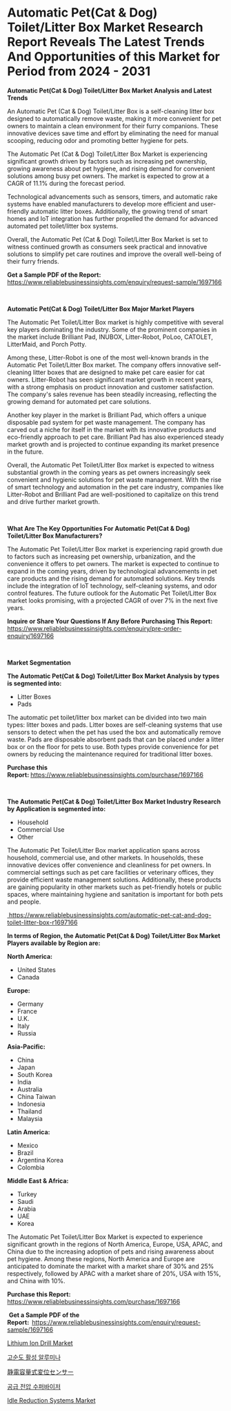 <p><h1>Automatic Pet(Cat & Dog) Toilet/Litter Box Market Research Report Reveals The Latest Trends And Opportunities of this Market for Period from 2024 - 2031</h1></p><p><strong>Automatic Pet(Cat & Dog) Toilet/Litter Box Market Analysis and Latest Trends</strong></p>
<p><p>An Automatic Pet (Cat & Dog) Toilet/Litter Box is a self-cleaning litter box designed to automatically remove waste, making it more convenient for pet owners to maintain a clean environment for their furry companions. These innovative devices save time and effort by eliminating the need for manual scooping, reducing odor and promoting better hygiene for pets.</p><p>The Automatic Pet (Cat & Dog) Toilet/Litter Box Market is experiencing significant growth driven by factors such as increasing pet ownership, growing awareness about pet hygiene, and rising demand for convenient solutions among busy pet owners. The market is expected to grow at a CAGR of 11.1% during the forecast period.</p><p>Technological advancements such as sensors, timers, and automatic rake systems have enabled manufacturers to develop more efficient and user-friendly automatic litter boxes. Additionally, the growing trend of smart homes and IoT integration has further propelled the demand for advanced automated pet toilet/litter box systems.</p><p>Overall, the Automatic Pet (Cat & Dog) Toilet/Litter Box Market is set to witness continued growth as consumers seek practical and innovative solutions to simplify pet care routines and improve the overall well-being of their furry friends.</p></p>
<p><strong>Get a Sample PDF of the Report:&nbsp;</strong> <a href="https://www.reliablebusinessinsights.com/enquiry/request-sample/1697166">https://www.reliablebusinessinsights.com/enquiry/request-sample/1697166</a></p>
<p>&nbsp;</p>
<p><strong>Automatic Pet(Cat & Dog) Toilet/Litter Box Major Market Players</strong></p>
<p><p>The Automatic Pet Toilet/Litter Box market is highly competitive with several key players dominating the industry. Some of the prominent companies in the market include Brilliant Pad, INUBOX, Litter-Robot, PoLoo, CATOLET, LitterMaid, and Porch Potty.</p><p>Among these, Litter-Robot is one of the most well-known brands in the Automatic Pet Toilet/Litter Box market. The company offers innovative self-cleaning litter boxes that are designed to make pet care easier for cat owners. Litter-Robot has seen significant market growth in recent years, with a strong emphasis on product innovation and customer satisfaction. The company's sales revenue has been steadily increasing, reflecting the growing demand for automated pet care solutions.</p><p>Another key player in the market is Brilliant Pad, which offers a unique disposable pad system for pet waste management. The company has carved out a niche for itself in the market with its innovative products and eco-friendly approach to pet care. Brilliant Pad has also experienced steady market growth and is projected to continue expanding its market presence in the future.</p><p>Overall, the Automatic Pet Toilet/Litter Box market is expected to witness substantial growth in the coming years as pet owners increasingly seek convenient and hygienic solutions for pet waste management. With the rise of smart technology and automation in the pet care industry, companies like Litter-Robot and Brilliant Pad are well-positioned to capitalize on this trend and drive further market growth.</p></p>
<p>&nbsp;</p>
<p><strong>What Are The Key Opportunities For Automatic Pet(Cat & Dog) Toilet/Litter Box Manufacturers?</strong></p>
<p><p>The Automatic Pet Toilet/Litter Box market is experiencing rapid growth due to factors such as increasing pet ownership, urbanization, and the convenience it offers to pet owners. The market is expected to continue to expand in the coming years, driven by technological advancements in pet care products and the rising demand for automated solutions. Key trends include the integration of IoT technology, self-cleaning systems, and odor control features. The future outlook for the Automatic Pet Toilet/Litter Box market looks promising, with a projected CAGR of over 7% in the next five years.</p></p>
<p><strong>Inquire or Share Your Questions If Any Before Purchasing This Report:</strong> <a href="https://www.reliablebusinessinsights.com/enquiry/pre-order-enquiry/1697166">https://www.reliablebusinessinsights.com/enquiry/pre-order-enquiry/1697166</a></p>
<p>&nbsp;</p>
<p><strong>Market Segmentation</strong></p>
<p><strong>The Automatic Pet(Cat & Dog) Toilet/Litter Box Market Analysis by types is segmented into:</strong></p>
<p><ul><li>Litter Boxes</li><li>Pads</li></ul></p>
<p><p>The automatic pet toilet/litter box market can be divided into two main types: litter boxes and pads. Litter boxes are self-cleaning systems that use sensors to detect when the pet has used the box and automatically remove waste. Pads are disposable absorbent pads that can be placed under a litter box or on the floor for pets to use. Both types provide convenience for pet owners by reducing the maintenance required for traditional litter boxes.</p></p>
<p><strong>Purchase this Report:&nbsp;</strong><a href="https://www.reliablebusinessinsights.com/purchase/1697166">https://www.reliablebusinessinsights.com/purchase/1697166</a></p>
<p>&nbsp;</p>
<p><strong>The Automatic Pet(Cat & Dog) Toilet/Litter Box Market Industry Research by Application is segmented into:</strong></p>
<p><ul><li>Household</li><li>Commercial Use</li><li>Other</li></ul></p>
<p><p>The Automatic Pet Toilet/Litter Box market application spans across household, commercial use, and other markets. In households, these innovative devices offer convenience and cleanliness for pet owners. In commercial settings such as pet care facilities or veterinary offices, they provide efficient waste management solutions. Additionally, these products are gaining popularity in other markets such as pet-friendly hotels or public spaces, where maintaining hygiene and sanitation is important for both pets and people.</p></p>
<p><a href="https://www.reliablebusinessinsights.com/automatic-pet-cat-and-dog-toilet-litter-box-r1697166">&nbsp;https://www.reliablebusinessinsights.com/automatic-pet-cat-and-dog-toilet-litter-box-r1697166</a></p>
<p><strong>In terms of Region, the Automatic Pet(Cat & Dog) Toilet/Litter Box Market Players available by Region are:</strong></p>
<p>
    <p> <strong> North America: </strong>
        <ul>
            <li>United States</li>
            <li>Canada</li>
        </ul>
        </p> 
    <p> <strong> Europe: </strong>
        <ul>
            <li>Germany</li>
            <li>France</li>
            <li>U.K.</li>
            <li>Italy</li>
            <li>Russia</li>
        </ul>
        </p> 
    <p> <strong> Asia-Pacific: </strong>
        <ul>
            <li>China</li>
            <li>Japan</li>
            <li>South Korea</li>
            <li>India</li>
            <li>Australia</li>
            <li>China Taiwan</li>
            <li>Indonesia</li>
            <li>Thailand</li>
            <li>Malaysia</li>
        </ul>
        </p> 
    <p> <strong> Latin America: </strong>
        <ul>
            <li>Mexico</li>
            <li>Brazil</li>
            <li>Argentina Korea</li>
            <li>Colombia</li>
        </ul>
        </p> 
    <p> <strong> Middle East & Africa: </strong>
        <ul>
            <li>Turkey</li>
            <li>Saudi</li>
            <li>Arabia</li>
            <li>UAE</li>
            <li>Korea</li>
        </ul>
    </p>
    </p>
<p><p>The Automatic Pet Toilet/Litter Box Market is expected to experience significant growth in the regions of North America, Europe, USA, APAC, and China due to the increasing adoption of pets and rising awareness about pet hygiene. Among these regions, North America and Europe are anticipated to dominate the market with a market share of 30% and 25% respectively, followed by APAC with a market share of 20%, USA with 15%, and China with 10%.</p></p>
<p><strong>Purchase this Report: </strong><a href="https://www.reliablebusinessinsights.com/purchase/1697166">https://www.reliablebusinessinsights.com/purchase/1697166</a></p>
<p>&nbsp;<strong>Get a Sample PDF of the Report:&nbsp;&nbsp;</strong><a href="https://www.reliablebusinessinsights.com/enquiry/request-sample/1697166">https://www.reliablebusinessinsights.com/enquiry/request-sample/1697166</a></p>
<p><strong></strong></p>
<p><p><a href="https://github.com/cecuraprangm/Market-Research-Report-List-3/blob/main/lithium-ion-drill-market.md">Lithium Ion Drill Market</a></p><p><a href="https://medium.com/@felipegrrady654556/%EA%B3%A0%EC%88%9C%EB%8F%84-%ED%99%9C%EC%84%B1-%EC%95%8C%EB%A3%A8%EB%AF%B8%EB%82%98-%EC%8B%9C%EC%9E%A5-%EC%A0%84%EB%A7%9D-%EC%82%B0%EC%97%85-%EA%B0%9C%EC%9A%94-%EB%B0%8F-%EC%98%88%EC%B8%A1-2024%EB%85%84%EB%B6%80%ED%84%B0-2031%EB%85%84-1c9823d6ce27">고순도 활성 알루미나</a></p><p><a href="https://github.com/ihabdkwlxs948/Market-Research-Report-List-2/blob/main/9033568124482.md">静電容量式変位センサー</a></p><p><a href="https://github.com/vsn7qpua81q/Market-Research-Report-List-2/blob/main/3535482122506.md">공급 전압 수퍼바이저</a></p><p><a href="https://github.com/fiixsa/Market-Research-Report-List-3/blob/main/idle-reduction-systems-market.md">Idle Reduction Systems Market</a></p></p>